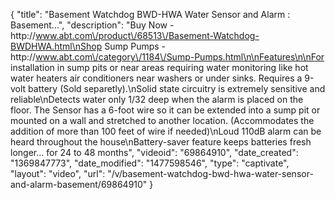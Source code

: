 {
    "title": "Basement Watchdog BWD-HWA Water Sensor and Alarm : Basement...",
    "description": "Buy Now - http:\/\/www.abt.com\/product\/68513\/Basement-Watchdog-BWDHWA.html\nShop Sump Pumps - http:\/\/www.abt.com\/category\/1184\/Sump-Pumps.html\n\nFeatures\n\nFor installation in sump pits or near areas requiring water monitoring like hot water heaters air conditioners near washers or under sinks. Requires a 9-volt battery (Sold separetly).\nSolid state circuitry is extremely sensitive and reliable\nDetects water only 1\/32 deep when the alarm is placed on the floor. The Sensor has a 6-foot wire so it can be extended into a sump pit or mounted on a wall and stretched to another location. (Accommodates the addition of more than 100 feet of wire if needed)\nLoud 110dB alarm can be heard throughout the house\nBattery-saver feature keeps batteries fresh longer... for 24 to 48 months",
    "videoid": "69864910",
    "date_created": "1369847773",
    "date_modified": "1477598546",
    "type": "captivate",
    "layout": "video",
    "url": "\/v\/basement-watchdog-bwd-hwa-water-sensor-and-alarm-basement\/69864910"
}